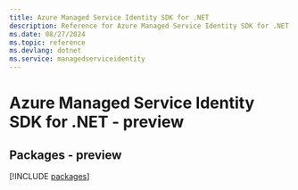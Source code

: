 ```yaml
---
title: Azure Managed Service Identity SDK for .NET
description: Reference for Azure Managed Service Identity SDK for .NET
ms.date: 08/27/2024
ms.topic: reference
ms.devlang: dotnet
ms.service: managedserviceidentity
---
```

# Azure Managed Service Identity SDK for .NET - preview
## Packages - preview
[!INCLUDE [packages](managed-service-identity-index.md)]